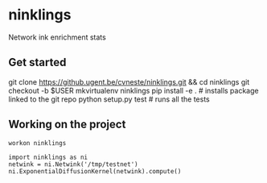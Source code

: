# ninklings
Network ink enrichment stats

## Get started

   git clone https://github.ugent.be/cvneste/ninklings.git && cd ninklings
   git checkout -b $USER
   mkvirtualenv ninklings
   pip install -e .     # installs package linked to the git repo
   python setup.py test # runs all the tests

## Working on the project
`workon ninklings`

	import ninklings as ni
	netwink = ni.Netwink('/tmp/testnet')
	ni.ExponentialDiffusionKernel(netwink).compute()
   